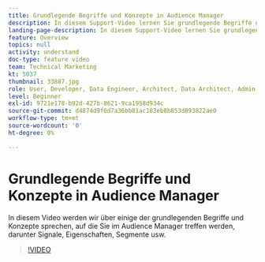 ```yaml
---
title: Grundlegende Begriffe und Konzepte in Audience Manager
description: In diesem Support-Video lernen Sie grundlegende Begriffe und Konzepte zu den ersten Schritten mit Adobe Audience Manager kennen, einschließlich Signalen, Eigenschaften und Segmenten.
landing-page-description: In diesem Support-Video lernen Sie grundlegende Begriffe und Konzepte zu den ersten Schritten mit Adobe Audience Manager kennen, einschließlich Signalen, Eigenschaften und Segmenten.
feature: Overview
topics: null
activity: understand
doc-type: feature video
team: Technical Marketing
kt: 5037
thumbnail: 33887.jpg
role: User, Developer, Data Engineer, Architect, Data Architect, Admin, Leader
level: Beginner
exl-id: 9721e178-b92d-427b-8621-9ca1958d934c
source-git-commit: d4874d9f6d7a36bb81ac183eb8b853d893822ae0
workflow-type: tm+mt
source-wordcount: '0'
ht-degree: 0%

---
```


# Grundlegende Begriffe und Konzepte in Audience Manager

In diesem Video werden wir über einige der grundlegenden Begriffe und Konzepte sprechen, auf die Sie im Audience Manager treffen werden, darunter Signale, Eigenschaften, Segmente usw.

>[!VIDEO](https://video.tv.adobe.com/v/33887/?quality=12)

